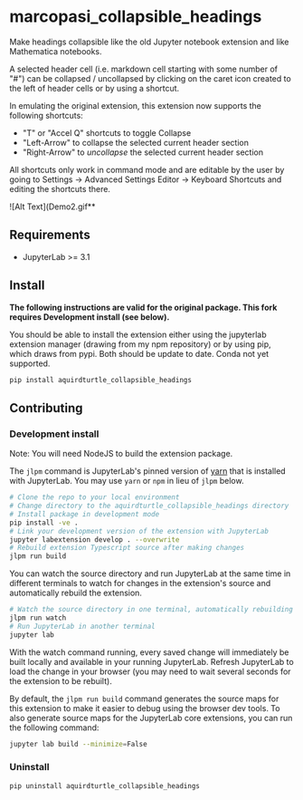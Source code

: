 # marcopasi_collapsible_headings

Make headings collapsible like the old Jupyter notebook extension and like Mathematica notebooks.

A selected header cell (i.e. markdown cell starting with some number of "#") can be collapsed / uncollapsed by clicking on the caret icon created to the left of header cells or by using a shortcut.

In emulating the original extension, this extension now supports the following shortcuts:
- "T" or "Accel Q" shortcuts to toggle Collapse
- "Left-Arrow" to collapse the selected current header section
- "Right-Arrow" to *uncollapse* the selected current header section

All shortcuts only work in command mode and are editable by the user by going to Settings -> Advanced Settings Editor -> Keyboard Shortcuts and editing the shortcuts there.

![Alt Text](Demo2.gif**

## Requirements

* JupyterLab >= 3.1

## Install

**The following instructions are valid for the original package. This fork requires Development install (see below).**

You should be able to install the extension either using the jupyterlab extension manager (drawing from my npm repository) or by using pip, which draws from pypi. Both should be update to date. Conda not yet supported.

```bash
pip install aquirdturtle_collapsible_headings
```

## Contributing

### Development install

Note: You will need NodeJS to build the extension package.

The `jlpm` command is JupyterLab's pinned version of
[yarn](https://yarnpkg.com/) that is installed with JupyterLab. You may use
`yarn` or `npm` in lieu of `jlpm` below.

```bash
# Clone the repo to your local environment
# Change directory to the aquirdturtle_collapsible_headings directory
# Install package in development mode
pip install -ve .
# Link your development version of the extension with JupyterLab
jupyter labextension develop . --overwrite
# Rebuild extension Typescript source after making changes
jlpm run build
```

You can watch the source directory and run JupyterLab at the same time in different terminals to watch for changes in the extension's source and automatically rebuild the extension.

```bash
# Watch the source directory in one terminal, automatically rebuilding when needed
jlpm run watch
# Run JupyterLab in another terminal
jupyter lab
```

With the watch command running, every saved change will immediately be built locally and available in your running JupyterLab. Refresh JupyterLab to load the change in your browser (you may need to wait several seconds for the extension to be rebuilt).

By default, the `jlpm run build` command generates the source maps for this extension to make it easier to debug using the browser dev tools. To also generate source maps for the JupyterLab core extensions, you can run the following command:

```bash
jupyter lab build --minimize=False
```

### Uninstall

```bash
pip uninstall aquirdturtle_collapsible_headings
```
